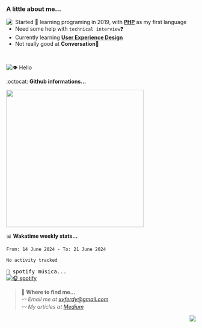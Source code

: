 ### A little about me...
<img src="https://cdn.betterttv.net/emote/584d92a1f52be01a7ee606a9/3x" align="left"/>

- Started 🎉 learning programing in 2019, with [**PHP**](https://www.php.net/) as my first language
- Need some help with `technical interview`❓
- Currently learning [**User Experience Design**](https://www.nngroup.com/articles/definition-user-experience/)
- Not really good at **Conversation**💢
<br>

![👁️ Hello](https://visitor-badge.glitch.me/badge?page_id=xvferdy.xvferdy&left_color=DimGray&right_color=CornflowerBlue&left_text=Profile%20visit)

:octocat: **Github informations...**

<!--![Top Langs](https://github-readme-stats.vercel.app/api/top-langs/?username=xvferdy&layout=compact)-->
<img src="https://github-readme-stats.vercel.app/api/top-langs/?username=xvferdy&layout=compact" width="365px"/>

📊 **Wakatime weekly stats...**

<!--START_SECTION:waka-->

```txt
From: 14 June 2024 - To: 21 June 2024

No activity tracked
```

<!--END_SECTION:waka-->


<!-- https://www.spotify.com/us/account/apps/ -->
<kbd>🎵 spotify música...</kbd> <br>
[![🎧 spotify](https://spotify-github-profile.vercel.app/api/view?uid=xvferdy&cover_image=true&theme=novatorem&bar_color=0080ff)](https://spotify-github-profile.vercel.app/api/view?uid=xvferdy&redirect=true)

> 📠 **Where to find me...**</br>
>  _〰 Email me at [xvferdy@gmail.com](mailto:xvferdy@gmail.com) <br>
〰 My articles at [Medium](https://medium.com/@berlianto.dev)_

<img src="https://cdn.betterttv.net/emote/5d7d8931d2458468c1f44dc2/1x" align="right">
